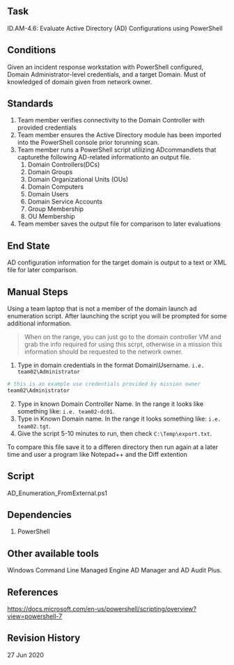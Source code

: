 ## Task
ID.AM-4.6: Evaluate Active Directory (AD) Configurations using PowerShell

## Conditions
Given an incident response workstation with PowerShell configured, Domain Administrator-level credentials, and a target Domain.
Must of knowledged of domain given from network owner.

## Standards
1. Team member verifies connectivity to the Domain Controller with provided credentials
2. Team member ensures the Active Directory module has been imported into the PowerShell console prior torunning scan.
3. Team member runs a PowerShell script utilizing ADcommandlets that capturethe following AD-related informationto an output file.
   1. Domain Controllers(DCs)
   2. Domain Groups
   3. Domain Organizational Units (OUs)
   4. Domain Computers
   5. Domain Users
   6. Domain Service Accounts
   7. Group Membership
   8. OU Membership
4. Team member saves the output file for comparison to later evaluations

## End State
AD configuration information for the target domain is output to a text or XML file for later comparison.

## Manual Steps
Using a team laptop that is not a member of the domain launch ad enumeration script.
After launching the script you will be prompted for some additional information.

> When on the range, you can just go to the domain controller VM and grab the info required for using this scrpt, otherwise in a mission this information should be requested to the network owner.

1. Type in domain credentials in the format Domain\Username. `i.e. team02\Administrator`
```powershell
# this is an example use credentials provided by mission owner
team02\Administrator
```
2. Type in known Domain Controller Name. In the range it looks like something like: `i.e. team02-dc01`.
3. Type in Known Domain name. In the range it looks something like: `i.e. team02.tgt`.
4. Give the script 5-10 minutes to run, then check `C:\Temp\export.txt`.

To compare this file save it to a differen directory then run again at a later time and user a program like Notepad++ and the Diff extention

## Script
AD_Enumeration_FromExternal.ps1

## Dependencies
1. PowerShell

## Other available tools
Windows Command Line
Managed Engine AD Manager and AD Audit Plus.

## References
https://docs.microsoft.com/en-us/powershell/scripting/overview?view=powershell-7

## Revision History
27 Jun 2020
